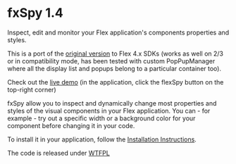 fxSpy 1.4
==================

Inspect, edit and monitor your Flex application's components properties and styles.

This is a port of the [original version](https://code.google.com/p/fxspy/) to Flex 4.x SDKs (works as well on 2/3 or in compatibility mode, has been tested with custom PopPupManager where all the display list and popups belong to a particular container too).

Check out the [live demo](http://www.mieuxcoder.com/data/2007/12/FlexSpy-1.2/dashboard.html) (in the application, click the flexSpy button on the top-right corner)

fxSpy allow you to inspect and dynamically change most properties and styles of the visual components in your Flex application. You can - for example - try out a specific width or a background color for your component before changing it in your code.

To install it in your application, follow the [Installation Instructions](https://code.google.com/p/fxspy/wiki/InstallationInstructions).

The code is released under [WTFPL](http://sam.zoy.org/wtfpl/)